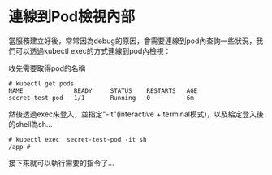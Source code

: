 # 連線到Pod檢視內部

當服務建立好後，常常因為debug的原因，會需要連線到pod內查詢一些狀況，我們可以透過kubectl exec的方式連線到pod內檢視：

收先需要取得pod的名稱

```
# kubectl get pods
NAME              READY     STATUS    RESTARTS   AGE
secret-test-pod   1/1       Running   0          6m
```

然後透過exec來登入，並指定"-it"(interactive + terminal模式)，以及給定登入後的shell為sh...

```
# kubectl exec  secret-test-pod -it sh
/app # 
```

接下來就可以執行需要的指令了...

